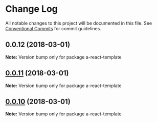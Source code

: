 # Change Log

All notable changes to this project will be documented in this file.
See [Conventional Commits](https://conventionalcommits.org) for commit guidelines.

<a name="0.0.12"></a>
## 0.0.12 (2018-03-01)




**Note:** Version bump only for package a-react-template

<a name="0.0.11"></a>
## [0.0.11](https://github.com/hrasoa/create-an-app/compare/v0.0.10...v0.0.11) (2018-03-01)




**Note:** Version bump only for package a-react-template

<a name="0.0.10"></a>
## [0.0.10](https://github.com/hrasoa/create-an-app/compare/v0.0.9...v0.0.10) (2018-03-01)




**Note:** Version bump only for package a-react-template
